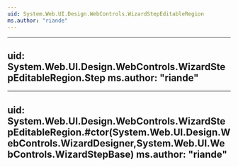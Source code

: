 ```yaml
---
uid: System.Web.UI.Design.WebControls.WizardStepEditableRegion
ms.author: "riande"
---
```


---
uid: System.Web.UI.Design.WebControls.WizardStepEditableRegion.Step
ms.author: "riande"
---

---
uid: System.Web.UI.Design.WebControls.WizardStepEditableRegion.#ctor(System.Web.UI.Design.WebControls.WizardDesigner,System.Web.UI.WebControls.WizardStepBase)
ms.author: "riande"
---
